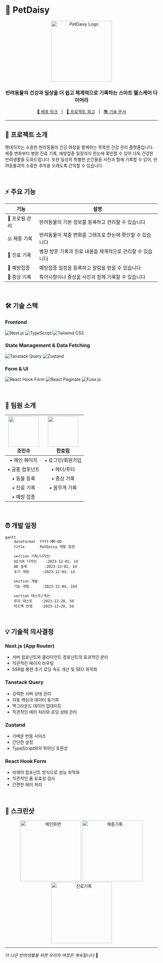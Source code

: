 # 🌼 PetDaisy
<div align="center">
  <img src="petdaisy-logo.png" alt="PetDaisy Logo" width="200px">
  
  ### 반려동물의 건강과 일상을 더 쉽고 체계적으로 기록하는 스마트 헬스케어 다이어리
  
  <a href="[배포링크]">🔗 배포 링크</a> &nbsp; | &nbsp; 
  <a href="[회고링크]">📝 프로젝트 회고</a> &nbsp; | &nbsp;
  <a href="[기술문서]">📚 기술 문서</a>
  
</div>

---

## 💫 프로젝트 소개

펫데이지는 소중한 반려동물의 건강 여정을 함께하는 똑똑한 건강 관리 플랫폼입니다.
체중 변화부터 병원 진료 기록, 예방접종 일정까지 한눈에 확인할 수 있어 더욱 건강한 반려생활을 도와드립니다.
또한 일상의 특별한 순간들을 사진과 함께 기록할 수 있어, 반려동물과의 소중한 추억을 오래도록 간직할 수 있습니다.

<br/>

## ⚡️ 주요 기능

| 기능 | 설명 |
|------|------|
| 📝 프로필 관리 | 반려동물의 기본 정보를 등록하고 관리할 수 있습니다 |
| ⚖️ 체중 기록 | 반려동물의 체중 변화를 그래프로 한눈에 확인할 수 있습니다 |
| 🏥 진료 기록 | 병원 방문 기록과 진료 내용을 체계적으로 관리할 수 있습니다 |
| 💉 예방접종 | 예방접종 일정을 등록하고 알림을 받을 수 있습니다 |
| 🤒 증상 기록 | 특이사항이나 증상을 사진과 함께 기록할 수 있습니다 |

<br/>

## 🛠 기술 스택

### Frontend
![Next.js](https://img.shields.io/badge/Next.js-000000?style=flat-square&logo=next.js&logoColor=white)
![TypeScript](https://img.shields.io/badge/TypeScript-3178C6?style=flat-square&logo=typescript&logoColor=white)
![Tailwind CSS](https://img.shields.io/badge/Tailwind_CSS-38B2AC?style=flat-square&logo=tailwind-css&logoColor=white)

### State Management & Data Fetching
![Tanstack Query](https://img.shields.io/badge/Tanstack_Query-FF4154?style=flat-square&logo=react-query&logoColor=white)
![Zustand](https://img.shields.io/badge/Zustand-FF7F50?style=flat-square&logoColor=white)

### Form & UI
![React Hook Form](https://img.shields.io/badge/React_Hook_Form-EC5990?style=flat-square&logo=react-hook-form&logoColor=white)
![React Paginate](https://img.shields.io/badge/React_Paginate-61DAFB?style=flat-square&logo=react&logoColor=black)
![Fuse.js](https://img.shields.io/badge/Fuse.js-FB4F14?style=flat-square&logoColor=white)

<br/>

## 👥 팀원 소개

| <img src="[프로필이미지]" width="100"><br/>**조민수** | <img src="[프로필이미지]" width="100"><br/>**한효림** |
|:-------------------:|:-------------------:|
| • 메인 페이지 | • 로그인/회원가입 |
| • 공통 컴포넌트 | • 헤더/푸터 |
| • 동물 등록 | • 증상 기록 |
| • 진료 기록 | • 몸무게 기록 |
| • 예방 접종 | |

<br/>

## ⏰ 개발 일정

```mermaid
gantt
    dateFormat  YYYY-MM-DD
    title       PetDaisy 개발 일정
    
    section 기획/디자인
    UI/UX 디자인    :2023-12-02, 1d
    DB 설계        :2023-12-02, 1d
    초기 세팅      :2023-12-03, 1d
    
    section 개발
    기능 개발      :2023-12-04, 16d
    
    section 테스트/개선
    유저 테스트    :2023-12-20, 5d
    피드백 반영    :2023-12-20, 5d
```

<br/>

## 💡 기술적 의사결정

### Next.js (App Router)
- 서버 컴포넌트와 클라이언트 컴포넌트의 효과적인 분리
- 직관적인 페이지 라우팅
- SSR을 통한 초기 로딩 속도 개선 및 SEO 최적화

### Tanstack Query
- 강력한 서버 상태 관리
- 자동 캐싱과 데이터 동기화
- 백그라운드 데이터 업데이트
- 직관적인 에러 처리와 로딩 상태 관리

### Zustand
- 가벼운 번들 사이즈
- 간단한 설정
- TypeScript와의 뛰어난 호환성

### React Hook Form
- 비제어 컴포넌트 방식으로 성능 최적화
- 직관적인 폼 유효성 검사
- 간편한 에러 처리

<br/>

## 📱 스크린샷
<div align="center">
  <img src="screenshot1.png" alt="메인화면" width="200">
  <img src="screenshot2.png" alt="체중기록" width="200">
  <img src="screenshot3.png" alt="진료기록" width="200">
</div>

---
*더 나은 반려생활을 위한 우리의 여정은 계속됩니다* 🐾
